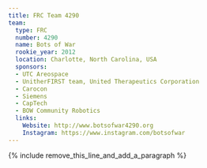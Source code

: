 ```yaml
---
title: FRC Team 4290
team:
  type: FRC
  number: 4290
  name: Bots of War
  rookie_year: 2012
  location: Charlotte, North Carolina, USA
  sponsors:
  - UTC Areospace
  - UnitherFIRST team, United Therapeutics Corporation
  - Carocon
  - Siemens
  - CapTech
  - BOW Community Robotics
  links:
    Website: http://www.botsofwar4290.org
    Instagram: https://www.instagram.com/botsofwar
---
```


{% include remove_this_line_and_add_a_paragraph %}